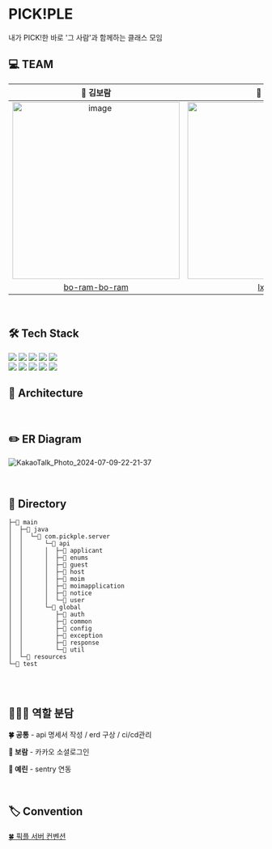 # PICK!PLE
내가 PICK!한 바로 '그 사람'과 함께하는 클래스 모임


## 💻 TEAM
|**🐰 김보람**|**🦊 이예린**|
|:---:|:---:|
|<img width="330" height="350" alt="image" src="https://avatars.githubusercontent.com/u/128011308?s=400&u=633d530e6863dea1ad9f409fd2f979b85c018b6f&v=4"> |<img width="330" height="350" alt="image" src="https://github.com/PICK-PLE/PICKPLE-server/assets/91695537/dc5edc18-d068-4056-b01e-2c44b23d62de">|
|[bo-ram-bo-ram](https://github.com/bo-ram-bo-ram)|[lxxyxin](https://github.com/lxxyxin)|

<br>

## 🛠️ Tech Stack 
  <img src="https://img.shields.io/badge/Java-007396?style=flat-square&logo=Java&logoColor=white"/></a>
  <img src="https://img.shields.io/badge/Spring-6DB33F?style=flat-square&logo=Spring&logoColor=white"/></a>
  <img src="https://img.shields.io/badge/SpringBoot-6DB33F?style=flat-square&logo=SpringBoot&logoColor=white"/></a>
  <img src="https://img.shields.io/badge/PostgreSQL-4169E1?style=flat-square&logo=PostgreSQL&logoColor=white"/></a>
  <img src="https://img.shields.io/badge/SENTRY-362D59?style=flat-square&logo=SENTRY&logoColor=white"/></a>
  <br>
  <img src="https://img.shields.io/badge/AWS-232F3E?style=flat-square&logo=Amazon&logoColor=white"/></a>
  <img src="https://img.shields.io/badge/AWS_RDS-527FFF?style=flat-square&logo=AmazonRDS&logoColor=white"/></a>
  <img src="https://img.shields.io/badge/AWS_EC2-FF9900?style=flat-square&logo=AmazonEC2&logoColor=white"/></a>
  <img src="https://img.shields.io/badge/AMAZON_S3-569A31?style=flat-square&logo=AmazonS3&logoColor=white"/></a>
  <img src="https://img.shields.io/badge/DOCKER-2496ED?style=flat-square&logo=DOCKER&logoColor=white"/></a>


## 📌 Architecture

<br>


## ✏️ ER Diagram
![KakaoTalk_Photo_2024-07-09-22-21-37](https://github.com/PICK-PLE/PICKPLE-server/assets/91695537/2750aa8b-44b8-4e05-865f-e89a5837f950)


<br>


## 📁 Directory
```
├─📁 main
│  ├─📁 java
│  │  └─📁 com.pickple.server
│  │      └─📁 api
│  │      │  ├─📁 applicant
│  │      │  ├─📁 enums
│  │      │  ├─📁 guest
│  │      │  ├─📁 host
│  │      │  ├─📁 moim
│  │      │  ├─📁 moimapplication
│  │      │  ├─📁 notice
│  │      │  └─📁 user
│  │      └─📁 global
│  │         ├─📁 auth
│  │         ├─📁 common
│  │         ├─📁 config
│  │         ├─📁 exception
│  │         ├─📁 response
│  │         └─📁 util
│  └─📁 resources    
└─📁 test
 
```

<br>

## 👩🏻‍💻 역할 분담
**🍀 공통** - api 명세서 작성 / erd 구상 / ci/cd관리

**🐰 보람** - 카카오 소셜로그인

**🦊 예린** - sentry 연동

<br>

## 🏷️ Convention

[🍀 픽플 서버 컨벤션](https://super-wildcat-183.notion.site/83c5586cf65144fea5a50e507b7e911f?pvs=4)








